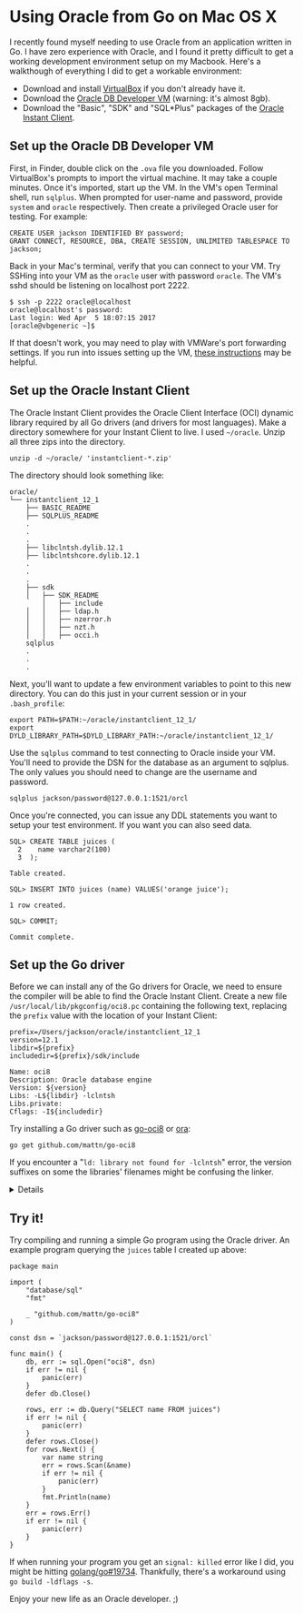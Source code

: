 # Using Oracle from Go on Mac OS X

I recently found myself needing to use Oracle from an application written in Go. I have zero experience with Oracle, and I found it pretty difficult to get a working development environment setup on my Macbook. Here's a walkthough of everything I did to get a workable environment:

 * Download and install [VirtualBox](https://www.virtualbox.org/wiki/VirtualBox) if you don't already have it.
 * Download the [Oracle DB Developer VM](http://www.oracle.com/technetwork/database/enterprise-edition/databaseappdev-vm-161299.html) (warning: it's almost 8gb).
 * Download the "Basic", "SDK" and "SQL\*Plus" packages of the [Oracle Instant Client](http://www.oracle.com/technetwork/topics/intel-macsoft-096467.html).

## Set up the Oracle DB Developer VM

First, in Finder, double click on the `.ova` file you downloaded. Follow VirtualBox's prompts to import the virtual machine. It may take a couple minutes. Once it's imported, start up the VM. In the VM's open Terminal shell, run `sqlplus`. When prompted for user-name and password, provide `system` and `oracle` respectively. Then create a privileged Oracle user for testing. For example:

```
CREATE USER jackson IDENTIFIED BY password;
GRANT CONNECT, RESOURCE, DBA, CREATE SESSION, UNLIMITED TABLESPACE TO jackson;
```

Back in your Mac's terminal, verify that you can connect to your VM. Try SSHing into your VM as the `oracle` user with password `oracle`. The VM's sshd should be listening on localhost port 2222.

```
$ ssh -p 2222 oracle@localhost
oracle@localhost's password:
Last login: Wed Apr  5 18:07:15 2017
[oracle@vbgeneric ~]$
```

If that doesn't work, you may need to play with VMWare's port forwarding settings. If you run into issues setting up the VM, [these instructions](http://www.thatjeffsmith.com/archive/2014/02/introducing-the-otn-developer-day-database-12c-virtualbox-image/) may be helpful.

## Set up the Oracle Instant Client

The Oracle Instant Client provides the Oracle Client Interface (OCI) dynamic library required by all Go drivers (and drivers for most languages). Make a directory somewhere for your Instant Client to live. I used `~/oracle`. Unzip all three zips into the directory.

```
unzip -d ~/oracle/ 'instantclient-*.zip'
```

The directory should look something like:
```
oracle/
└── instantclient_12_1
    ├── BASIC_README
    ├── SQLPLUS_README
    .
    .
    .
    ├── libclntsh.dylib.12.1
    ├── libclntshcore.dylib.12.1
    .
    .
    .
    ├── sdk
    │   ├── SDK_README
        │   ├── include
    │   │   ├── ldap.h
    │   │   ├── nzerror.h
    │   │   ├── nzt.h
    │   │   ├── occi.h
    sqlplus
    .
    .
    .
```

Next, you'll want to update a few environment variables to point to this new directory. You can do this just in your current session or in your `.bash_profile`:

```
export PATH=$PATH:~/oracle/instantclient_12_1/
export DYLD_LIBRARY_PATH=$DYLD_LIBRARY_PATH:~/oracle/instantclient_12_1/
```

Use the `sqlplus` command to test connecting to Oracle inside your VM. You'll need to provide the DSN for the database as an argument to sqlplus. The only values you should need to change are the username and password.

```
sqlplus jackson/password@127.0.0.1:1521/orcl
```

Once you're connected, you can issue any DDL statements you want to setup your test environment. If you want you can also seed data.

```
SQL> CREATE TABLE juices (
  2    name varchar2(100)
  3  );

Table created.

SQL> INSERT INTO juices (name) VALUES('orange juice');

1 row created.

SQL> COMMIT;

Commit complete.
```

## Set up the Go driver

Before we can install any of the Go drivers for Oracle, we need to ensure the compiler will be able to find the Oracle Instant Client. Create a new file `/usr/local/lib/pkgconfig/oci8.pc` containing the following text, replacing the `prefix` value with the location of your Instant Client:

```
prefix=/Users/jackson/oracle/instantclient_12_1
version=12.1
libdir=${prefix}
includedir=${prefix}/sdk/include

Name: oci8
Description: Oracle database engine
Version: ${version}
Libs: -L${libdir} -lclntsh
Libs.private:
Cflags: -I${includedir}
```

Try installing a Go driver such as [go-oci8](https://github.com/mattn/go-oci8) or [ora](https://github.com/rana/ora):
```
go get github.com/mattn/go-oci8
```

If you encounter a "`ld: library not found for -lclntsh`" error, the version suffixes on some the libraries' filenames might be confusing the linker.

<details>
```
$ ls -l *.12.1
-rwxrwxrwx@ 1 jackson  staff  67437336 Jun  8  2016 libclntsh.dylib.12.1
-rwxrwxrwx@ 1 jackson  staff   4532196 Jun  8  2016 libclntshcore.dylib.12.1
-rwxrwxrwx@ 1 jackson  staff   1483956 Jun  8  2016 libocci.dylib.12.1
-rwxrwxrwx@ 1 jackson  staff   5415256 Jun  8  2016 libsqora.dylib.12.1
```

Try copying each one of these files to an identical file without the `.12.1` suffix and try again.
```
cp libclntsh.dylib.12.1 libclntsh.dylib
cp libclntshcore.dylib.12.1 libclntshcore.dylib
cp libocci.dylib.12.1 libocci.dylib
cp libsqora.dylib.12.1 libsqora.dylib
```
</details>

## Try it!

Try compiling and running a simple Go program using the Oracle driver. An example program querying the `juices` table I created up above:

```
package main

import (
	"database/sql"
	"fmt"

	_ "github.com/mattn/go-oci8"
)

const dsn = `jackson/password@127.0.0.1:1521/orcl`

func main() {
	db, err := sql.Open("oci8", dsn)
	if err != nil {
		panic(err)
	}
	defer db.Close()

	rows, err := db.Query("SELECT name FROM juices")
	if err != nil {
		panic(err)
	}
	defer rows.Close()
	for rows.Next() {
		var name string
		err = rows.Scan(&name)
		if err != nil {
			panic(err)
		}
		fmt.Println(name)
	}
	err = rows.Err()
	if err != nil {
		panic(err)
	}
}
```

If when running your program you get an `signal: killed` error like I did, you might be hitting [golang/go#19734](https://github.com/golang/go/issues/19734). Thankfully, there's a workaround using `go build -ldflags -s`.

Enjoy your new life as an Oracle developer. ;)
